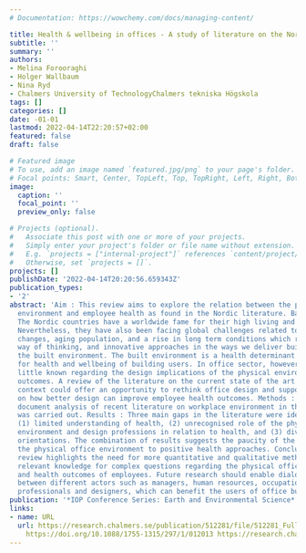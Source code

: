 ```yaml
---
# Documentation: https://wowchemy.com/docs/managing-content/

title: Health & wellbeing in offices - A study of literature on the Nordic perspective
subtitle: ''
summary: ''
authors:
- Melina Forooraghi
- Holger Wallbaum
- Nina Ryd
- Chalmers University of TechnologyChalmers tekniska Högskola
tags: []
categories: []
date: -01-01
lastmod: 2022-04-14T22:20:57+02:00
featured: false
draft: false

# Featured image
# To use, add an image named `featured.jpg/png` to your page's folder.
# Focal points: Smart, Center, TopLeft, Top, TopRight, Left, Right, BottomLeft, Bottom, BottomRight.
image:
  caption: ''
  focal_point: ''
  preview_only: false

# Projects (optional).
#   Associate this post with one or more of your projects.
#   Simply enter your project's folder or file name without extension.
#   E.g. `projects = ["internal-project"]` references `content/project/deep-learning/index.md`.
#   Otherwise, set `projects = []`.
projects: []
publishDate: '2022-04-14T20:20:56.659343Z'
publication_types:
- '2'
abstract: 'Aim : This review aims to explore the relation between the physical office
  environment and employee health as found in the Nordic literature. Background :
  The Nordic countries have a worldwide fame for their high living and working standards.
  Nevertheless, they have also been facing global challenges related to demographic
  changes, aging population, and a rise in long term conditions which require a creative
  way of thinking, and innovative approaches in the ways we deliver buildings and
  the built environment. The built environment is a health determinant and a resource
  for health and wellbeing of building users. In office sector, however, there is
  little known regarding the design implications of the physical environment for health
  outcomes. A review of the literature on the current state of the art in the Nordic
  context could offer an opportunity to rethink office design and support dialogue
  on how better design can improve employee health outcomes. Methods : An explorative
  document analysis of recent literature on workplace environment in the Nordic context
  was carried out. Results : Three main gaps in the literature were identified, including
  (1) limited understanding of health, (2) unrecognised role of the physical work
  environment and design professions in relation to health, and (3) diverse research
  orientations. The combination of results suggests the paucity of the studies relating
  the physical office environment to positive health approaches. Conclusions : This
  review highlights the need for more quantitative and qualitative methods to give
  relevant knowledge for complex questions regarding the physical office environment
  and health outcomes of employees. Future research should enable dialogue and collaboration
  between different actors such as managers, human resources, occupational health
  professionals and designers, which can benefit the users of office building.  '
publication: '*IOP Conference Series: Earth and Environmental Science*'
links:
- name: URL
  url: https://research.chalmers.se/publication/512281/file/512281_Fulltext.pdf FULLTEXT
    https://doi.org/10.1088/1755-1315/297/1/012013 https://research.chalmers.se/publication/512281
---
```

